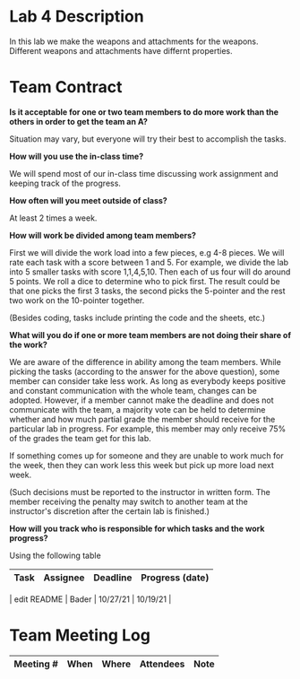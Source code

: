 # Lab 4 Description
In this lab we make the weapons and attachments for the weapons. Different weapons and attachments have differnt properties.

# Team Contract

**Is it acceptable for one or two team members to do more work than the others
in order to get the team an A?**

Situation may vary, but everyone will try their best to accomplish the tasks.

**How will you use the in-class time?**

We will spend most of our in-class time discussing work
assignment and keeping track of the progress.

**How often will you meet outside of class?**

At least 2 times a week.

**How will work be divided among team members?**

First we will divide the work load into a few pieces, e.g 4-8
pieces. We will rate each task with a score between 1 and 5. For example, we
divide the lab into 5 smaller tasks with score 1,1,4,5,10. Then each of us four
will do around 5 points. We roll a dice to determine who to pick first.  The
result could be that one picks the first 3 tasks, the second picks the
5-pointer and the rest two work on the 10-pointer together.

(Besides coding, tasks include printing the code and the sheets, etc.)

**What will you do if one or more team members are not doing their share of the work?**

We are aware of the difference in ability among the team
members. While picking the tasks (according to the answer for the above
question), some member can consider take less work. As long as everybody keeps
positive and constant communication with the whole team, changes can be
adopted. However, if a member cannot make the deadline and does not communicate
with the team, a majority vote can be held to determine whether and how much
partial grade the member should receive for the particular lab in progress. For
example, this member may only receive 75% of the grades the team get for this
lab.

If something comes up for someone and they are unable to work much for the week,
then they can work less this week but pick up more load next week.

(Such decisions must be reported to the instructor in written form. The member
receiving the penalty may switch to another team at the instructor's discretion
after the certain lab is finished.)


**How will you track who is responsible for which tasks and the work progress?**

Using the following table

| Task | Assignee | Deadline | Progress (date) |
|---|---|---|---|

| edit README | Bader | 10/27/21 | 10/19/21 |


# Team Meeting Log

| Meeting # | When | Where | Attendees | Note |
|---|---|---|---|---|


